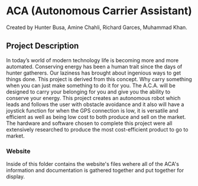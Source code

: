 # ACA (Autonomous Carrier Assistant)
Created by Hunter Busa, Amine Chahli, Richard Garces, Muhammad Khan.

## Project Description
In today’s world of modern technology life is becoming more and more automated.
Conserving energy has been a human trait since the days of hunter gatherers.
Our laziness has brought about ingenious ways to get things done.
This project is derived from this concept. Why carry something when you can just
make something to do it for you. The A.C.A. will be designed to carry your belonging for
you and give you the ability to conserve your energy. This project creates an autonomous
robot which leads and follows the user with obstacle avoidance and it also will have a
joystick function for when the GPS connection is low, it is versatile and efficient as well as being low
cost to both produce and sell on the market. The hardware and software chosen to complete
this project were all extensively researched to produce the most cost-efficient product
to go to market.
  
### Website
Inside of this folder contains the website's files wehere all of the ACA's information and documentation is gathered together and put together for display.
 
